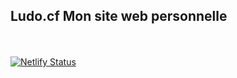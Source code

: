 ## Ludo.cf Mon site web personnelle
<br><br>
[![Netlify Status](https://api.netlify.com/api/v1/badges/ab69c113-395b-4e2c-accc-6a17d7e9cc11/deploy-status)](https://app.netlify.com/sites/spoyter/deploys)
